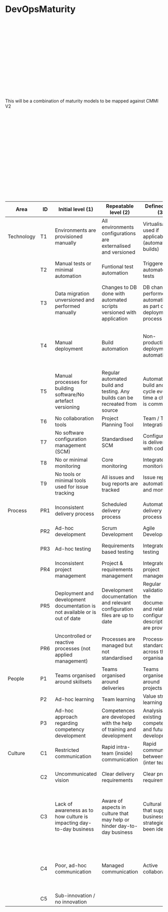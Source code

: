 DevOpsMaturity
==============

 

 

 

 

 

 

 

 

This will be a combination of maturity models to be mapped against CMMI V2

 

 

 

 

 

 

 

 

 

| Area       | ID  | Initial level (1)                                                           | Repeatable level (2)                                                         | Defined level (3)                                                                           | Managed level (4)                                                                                    | Oprimised level (5)                                                                                           |
|------------|-----|-----------------------------------------------------------------------------|------------------------------------------------------------------------------|---------------------------------------------------------------------------------------------|------------------------------------------------------------------------------------------------------|---------------------------------------------------------------------------------------------------------------|
| Technology | T1  | Environments are provisioned manually                                       | All environments configurations are externalised and versioned               | Virtualisation used if applicable (automated builds)                                        | All environments managed efficiently                                                                 | Environment provisioned fully automated                                                                       |
|            | T2  | Manual tests or minimal automation                                          | Funtional test automation                                                    | Triggered automated tests                                                                   | Smoked tests and dashboard shared with Operational Team                                              | Choas Monkey                                                                                                  |
|            | T3  | Data migration unversioned and performed manually                           | Changes to DB done with automated scripts versioned with application         | DB changes performed automatically as part of deployment process                            | DB upgrades and rollbacks tested with every deployment                                               | Feedback from DB performed after each release                                                                 |
|            | T4  | Manual deployment                                                           | Build automation                                                             | Non-production deployment automation                                                        | Production deployment automation                                                                     | Ops teams and Dev teams regularly collaborate to manage risks and reduce cycle time                           |
|            | T5  | Manual processes for building software/No artefact versioning               | Regular automated build and testing. Any builds can be recreated from source | Automated build and test cycle every time a change is committed                             | Build metrics gathered, made visible and taken into account                                          | Continuous work on process improvement, better visibility, faster feedback                                    |
|            | T6  | No collaboration tools                                                      | Project Planning Tool                                                        | Team / Toolset Integration                                                                  | Knowledge management tool                                                                            |                                                                                                               |
|            | T7  | No software configuration management (SCM)                                  | Standardised SCM                                                             | Configuration is delivered with code                                                        | Self-healing tools                                                                                   |                                                                                                               |
|            | T8  | No or minimal monitoring                                                    | Core monitoring                                                              | Integrated monitoring                                                                       | Analytics / Intelligence                                                                             |                                                                                                               |
|            | T9  | No tools or minimal tools used for issue tracking                           | All issues and bug reports are tracked                                       | Issue reporting automation and monitoring                                                   | Activities based on received feedback and data                                                       | Continuous delivery process                                                                                   |
| Process    | PR1 | Inconsistent delivery process                                               | Scheduled delivery process                                                   | Automated delivery process                                                                  | Frequent delivery process                                                                            | Development process integrated with Lean Six Sigma                                                            |
|            | PR2 | Ad-hoc development                                                          | Scrum Development                                                            | Agile Development                                                                           | Lean Development                                                                                     | Continuous Testing                                                                                            |
|            | PR3 | Ad-hoc testing                                                              | Requirements based testing                                                   | Integrated testing                                                                          | Quantitative testing                                                                                 | Organised performance management                                                                              |
|            | PR4 | Inconsistent project management                                             | Project & requirements management                                            | Integrated project management                                                               | Quantitative project management                                                                      |                                                                                                               |
|            | PR5 | Deployment and development documentation is not available or is out of date | Development documentation and relevant configuration files are up to date    | Regular validation of the documentation and related configuration descriptions are provided | Documentation process and structure update based on gathered experience and quality requirements     |                                                                                                               |
|            | PR6 | Uncontrolled or reactive processes (not applied management)                 | Processes are managed but not standardised                                   | Processes are standardised across the organisation                                          | Visibility and predictability of entire process & performance                                        | Highly optimised and integrated processes                                                                     |
| People     | P1  | Teams organised around skillsets                                            | Teams organised around deliveries                                            | Teams organised around projects                                                             | Teams organised around products/business lines                                                       | Interdisciplinary teams organised around KPis                                                                 |
|            | P2  | Ad-hoc learning                                                             | Team learning                                                                | Value stream learning                                                                       | X-process learning                                                                                   | External learning                                                                                             |
|            | P3  | Ad-hoc approach regarding competency development                            | Competences are developed with the help of training and development          | Analysis of existing competencies and future development                                    | Mentor usage                                                                                         | Continuous capability improvement                                                                             |
| Culture    | C1  | Restricted communication                                                    | Rapid intra-team (inside) communication                                      | Rapid communication between teams (inter teams)                                             | Frequent collaborative communication                                                                 | Rapid Feedback                                                                                                |
|            | C2  | Uncommunicated vision                                                       | Clear delivery requirements                                                  | Clear project requirements                                                                  | Clear product/business line requirements                                                             | Clear organisational requirements                                                                             |
|            | C3  | Lack of awareness as to how culture is impacting day-to-day business        | Aware of aspects in culture that may help or hinder day-to-day business      | Cultural traits that supported business strategies have been identified                     | Culture viewed as an asset to be managed                                                             | Desired elements of the culture are identified, ingrained and sustainable for creating “the way we work here" |
|            | C4  | Poor, ad-hoc communication                                                  | Managed communication                                                        | Active collaboration                                                                        | Collaboration based on process measurement, which allows to identify bottlenecks and insufficiencies |                                                                                                               |
|            | C5  | Sub-innovation / no innovation                                              |                                                                              |                                                                                             |                                                                                                      |                                                                                                               |
